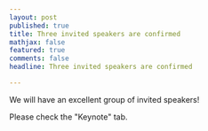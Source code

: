 ```yaml
---
layout: post
published: true
title: Three invited speakers are confirmed
mathjax: false
featured: true
comments: false
headline: Three invited speakers are confirmed

---
```


We will have an excellent group of invited speakers!

Please check the "Keynote" tab. 

